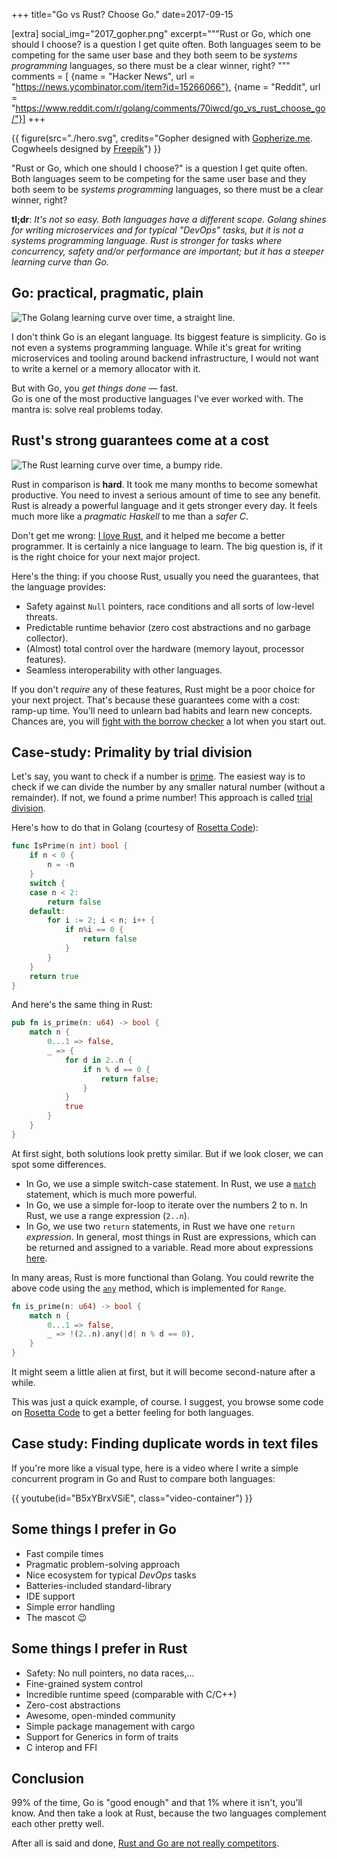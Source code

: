 +++
title="Go vs Rust? Choose Go."
date=2017-09-15

[extra]
social_img="2017_gopher.png"
excerpt="""Rust or Go, which one should I choose? is a question I get quite often.
Both languages seem to be competing for the same user base and they both seem to be
*systems programming* languages, so there must be a clear winner, right?
"""
comments = [
  {name = "Hacker News", url = "https://news.ycombinator.com/item?id=15266066"},
  {name = "Reddit", url = "https://www.reddit.com/r/golang/comments/70iwcd/go_vs_rust_choose_go/"}]
+++

{{ figure(src="./hero.svg", credits="Gopher designed with [Gopherize.me](https://gopherize.me). Cogwheels designed by [Freepik](http://www.freepik.com/free-vector/gear-background-with-pieces-in-different-colors_966124.htm)") }}

"Rust or Go, which one should I choose?" is a question I get quite often.
Both languages seem to be competing for the same user base and they both seem to be
*systems programming* languages, so there must be a clear winner, right?

**tl;dr**: *It's not so easy. Both languages have a different scope. Golang shines for writing microservices and for typical "DevOps" tasks, but it is not a systems programming language. Rust is stronger for tasks where concurrency, safety and/or performance are important; but it has a steeper learning curve than Go.*

## Go: practical, pragmatic, plain

<img src="./go.png" alt="The Golang learning curve over time, a straight line."/>

I don't think Go is an elegant language. Its biggest feature is simplicity.
Go is not even a systems programming language. While it's great for writing microservices and tooling around backend infrastructure, I would not want to write a kernel or a memory allocator with it.

But with Go, you *get things done* &mdash; fast.  
Go is one of the most productive languages I've ever worked with.
The mantra is: solve real problems today. 

## Rust's strong guarantees come at a cost

<img src="./rust.png" alt="The Rust learning curve over time, a bumpy ride."/>

Rust in comparison is **hard**. It took me many months to become somewhat productive.
You need to invest a serious amount of time to see any benefit.
Rust is already a powerful language and it gets stronger every day.
It feels much more like a *pragmatic Haskell* to me than a *safer C*.

Don't get me wrong: [I love Rust](https://www.youtube.com/channel/UCZ_EWaQZCZuGGfnuqUoHujw), and it helped me become a better programmer. It is certainly a nice language to learn. The big question is, if it is the right choice for your next major project.

Here's the thing: if you choose Rust, usually you need the guarantees, that the language provides:

* Safety against `Null` pointers, race conditions and all sorts of low-level threats.
* Predictable runtime behavior (zero cost abstractions and no garbage collector).
* (Almost) total control over the hardware (memory layout, processor features).
* Seamless interoperability with other languages.

If you don't *require* any of these features, Rust might be a poor choice for your next project.
That's because these guarantees come with a cost: ramp-up time.
You'll need to unlearn bad habits and learn new concepts.
Chances are, you will [fight with the borrow checker](https://m-decoster.github.io/2017/01/16/fighting-borrowchk/) a lot when you start out.


## Case-study: Primality by trial division

Let's say, you want to check if a number is [prime](https://en.wikipedia.org/wiki/Prime_number).
The easiest way is to check if we can divide the number by any smaller natural number (without a remainder). If not, we found a prime number! This approach is called [trial division](https://en.wikipedia.org/wiki/Trial_division).

Here's how to do that in Golang (courtesy of [Rosetta Code](https://rosettacode.org/wiki/Primality_by_trial_division#Go)):

```go
func IsPrime(n int) bool {
	if n < 0 {
		n = -n
	}
	switch {
	case n < 2:
		return false
	default:
		for i := 2; i < n; i++ {
			if n%i == 0 {
				return false
			}
		}
	}
	return true
}
```

And here's the same thing in Rust:

```rust
pub fn is_prime(n: u64) -> bool {
    match n {
        0...1 => false,
        _ => {
            for d in 2..n {
                if n % d == 0 {
                    return false;
                }
            }
            true
        }
    }
}
```

At first sight, both solutions look pretty similar.
But if we look closer, we can spot some differences.


* In Go, we use a simple switch-case statement. In Rust, we use a [`match`](https://doc.rust-lang.org/1.2.0/book/match.html) statement, which is much more powerful.
* In Go, we use a simple for-loop to iterate over the numbers 2 to n. In Rust, we use a range expression (`2..n`).
* In Go, we use two `return` statements, in Rust we have one `return` *expression*. In general, most things in Rust are expressions, which can be returned and assigned to a variable. Read more about expressions [here](https://doc.rust-lang.org/beta/reference/expressions.html).

In many areas, Rust is more functional than Golang. You could rewrite the above code using the [`any`](https://doc.rust-lang.org/std/iter/trait.Iterator.html#method.any) method, which is implemented for `Range`.

```rust
fn is_prime(n: u64) -> bool {
    match n {
        0...1 => false,
        _ => !(2..n).any(|d| n % d == 0),
    }
}
```

It might seem a little alien at first, but it will become second-nature after a while.

This was just a quick example, of course. I suggest, you browse some code on [Rosetta Code](http://rosettacode.org/) to get a better feeling for both languages.

## Case study: Finding duplicate words in text files

If you're more like a visual type, here is a video where I write a simple
concurrent program in Go and Rust to compare both languages:

{{ youtube(id="B5xYBrxVSiE", class="video-container") }}

## Some things I prefer in Go

* Fast compile times
* Pragmatic problem-solving approach
* Nice ecosystem for typical *DevOps* tasks
* Batteries-included standard-library
* IDE support
* Simple error handling
* The mascot 😉

## Some things I prefer in Rust

* Safety: No null pointers, no data races,...
* Fine-grained system control
* Incredible runtime speed (comparable with C/C++)
* Zero-cost abstractions
* Awesome, open-minded community
* Simple package management with cargo
* Support for Generics in form of traits
* C interop and FFI

## Conclusion

99% of the time, Go is "good enough" and that 1% where it isn't, you'll know.
And then take a look at Rust, because the two languages complement each other pretty well.

After all is said and done, [Rust and Go are not really competitors](https://dave.cheney.net/2015/07/02/why-go-and-rust-are-not-competitors).